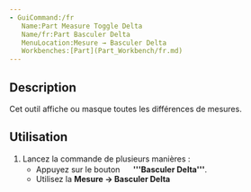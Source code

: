 ```yaml
---
- GuiCommand:/fr
   Name:Part Measure Toggle Delta
   Name/fr:Part Basculer Delta
   MenuLocation:Mesure → Basculer Delta
   Workbenches:[Part](Part_Workbench/fr.md)
---
```



</div>

## Description

Cet outil affiche ou masque toutes les différences de mesures.

## Utilisation

1.  Lancez la commande de plusieurs manières :
    -   Appuyez sur le bouton **<img src=images/Part_Measure_Toggle_Delta.svg style="width:16px"> '''Basculer Delta'''**.
    -   Utilisez la **Mesure → Basculer Delta**








 

